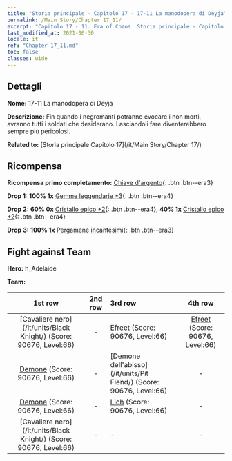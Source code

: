 ```yaml
---
title: "Storia principale - Capitolo 17 - 17-11 La manodopera di Deyja"
permalink: /Main Story/Chapter 17_11/
excerpt: "Capitolo 17 - 11. Era of Chaos  Storia principale - Capitolo 17_11. 17-11 La manodopera di Deyja"
last_modified_at: 2021-06-30
locale: it
ref: "Chapter 17_11.md"
toc: false
classes: wide
---
```


## Dettagli

 **Nome:** 17-11 La manodopera di Deyja

 **Descrizione:** Fin quando i negromanti potranno evocare i non morti, avranno tutti i soldati che desiderano. Lasciandoli fare diventerebbero sempre più pericolosi.

 **Related to:** [Storia principale Capitolo 17](/it/Main Story/Chapter 17/)

## Ricompensa

 **Ricompensa primo completamento:** [Chiave d'argento](/ItemsIT/con_693/){: .btn .btn--era3}

 **Drop 1:** **100% 1x** [Gemme leggendarie +3](/ItemsIT/mat_58/){: .btn .btn--era4}

 **Drop 2:** **60% 0x** [Cristallo epico +2](/ItemsIT/mat_52/){: .btn .btn--era4}, **40% 1x** [Cristallo epico +2](/ItemsIT/mat_52/){: .btn .btn--era4}

 **Drop 3:** **100% 1x** [Pergamene incantesimi](/ItemsIT/con_694/){: .btn .btn--era3}


## Fight against Team
 **Hero:** h_Adelaide

 **Team:**


  | 1st row | 2nd row | 3rd row | 4th row |
  |:----:|:----:|:----|:----:|
  | [Cavaliere nero](/it/units/Black Knight/) (Score: 90676, Level:66)  | - | [Efreet](/it/units/Efreeti/) (Score: 90676, Level:66)  | [Efreet](/it/units/Efreeti/) (Score: 90676, Level:66)  |
  | [Demone](/it/units/Demon/) (Score: 90676, Level:66)  | - | [Demone dell'abisso](/it/units/Pit Fiend/) (Score: 90676, Level:66)  | - |
  | [Demone](/it/units/Demon/) (Score: 90676, Level:66)  | - | [Lich](/it/units/Lich/) (Score: 90676, Level:66)  | - |
  | [Cavaliere nero](/it/units/Black Knight/) (Score: 90676, Level:66)  | - | - | - |


